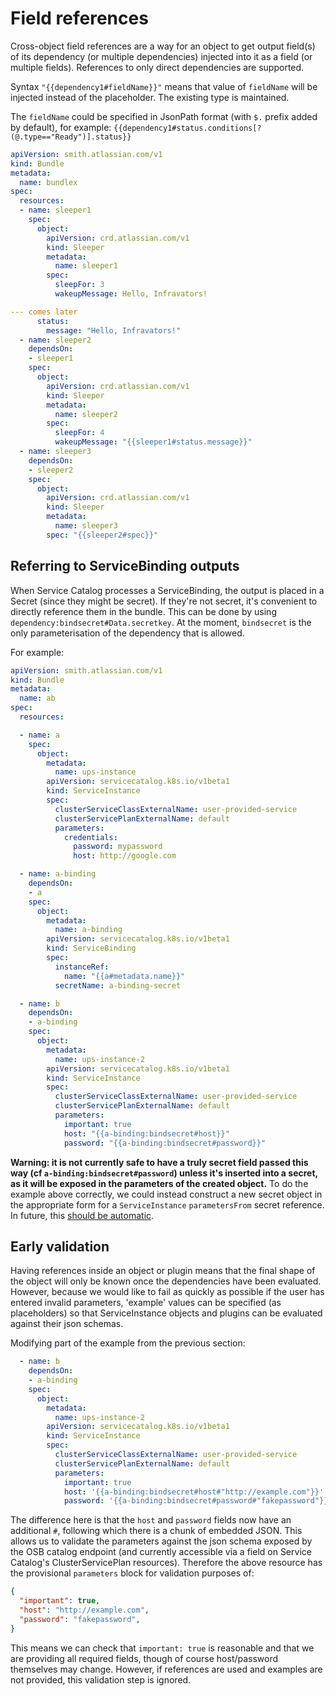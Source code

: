 # Field references

Cross-object field references are a way for an object to get output field(s) of its dependency
(or multiple dependencies) injected into it as a field (or multiple fields). References to only direct
dependencies are supported.

Syntax `"{{dependency1#fieldName}}"` means that value of `fieldName` will be injected instead
of the placeholder. The existing type is maintained.

The `fieldName` could be specified in JsonPath format (with `$.` prefix added by default), for example:
`{{dependency1#status.conditions[?(@.type=="Ready")].status}}`

```yaml
apiVersion: smith.atlassian.com/v1
kind: Bundle
metadata:
  name: bundlex
spec:
  resources:
  - name: sleeper1
    spec:
      object:
        apiVersion: crd.atlassian.com/v1
        kind: Sleeper
        metadata:
          name: sleeper1
        spec:
          sleepFor: 3
          wakeupMessage: Hello, Infravators!

--- comes later
      status:
        message: "Hello, Infravators!"
  - name: sleeper2
    dependsOn:
    - sleeper1
    spec:
      object:
        apiVersion: crd.atlassian.com/v1
        kind: Sleeper
        metadata:
          name: sleeper2
        spec:
          sleepFor: 4
          wakeupMessage: "{{sleeper1#status.message}}"
  - name: sleeper3
    dependsOn:
    - sleeper2
    spec:
      object:
        apiVersion: crd.atlassian.com/v1
        kind: Sleeper
        metadata:
          name: sleeper3
        spec: "{{sleeper2#spec}}"
```

## Referring to ServiceBinding outputs

When Service Catalog processes a ServiceBinding, the output is placed in a Secret
(since they might be secret). If they're not secret, it's convenient to directly
reference them in the bundle. This can be done by using `dependency:bindsecret#Data.secretkey`.
At the moment, `bindsecret` is the only parameterisation of the dependency that is allowed.

For example:

```yaml
apiVersion: smith.atlassian.com/v1
kind: Bundle
metadata:
  name: ab
spec:
  resources:

  - name: a
    spec:
      object:
        metadata:
          name: ups-instance
        apiVersion: servicecatalog.k8s.io/v1beta1
        kind: ServiceInstance
        spec:
          clusterServiceClassExternalName: user-provided-service
          clusterServicePlanExternalName: default
          parameters:
            credentials:
              password: mypassword
              host: http://google.com

  - name: a-binding
    dependsOn:
    - a
    spec:
      object:
        metadata:
          name: a-binding
        apiVersion: servicecatalog.k8s.io/v1beta1
        kind: ServiceBinding
        spec:
          instanceRef:
            name: "{{a#metadata.name}}"
          secretName: a-binding-secret

  - name: b
    dependsOn:
    - a-binding
    spec:
      object:
        metadata:
          name: ups-instance-2
        apiVersion: servicecatalog.k8s.io/v1beta1
        kind: ServiceInstance
        spec:
          clusterServiceClassExternalName: user-provided-service
          clusterServicePlanExternalName: default
          parameters:
            important: true
            host: "{{a-binding:bindsecret#host}}"
            password: "{{a-binding:bindsecret#password}}"
```

**Warning: it is not currently safe to have a truly secret field
passed this way (cf `a-binding:bindsecret#password`) unless it's inserted
into a secret, as it will be exposed in the parameters of the created object.**
To do the example above correctly, we could instead construct a new secret object
in the appropriate form for a `ServiceInstance` `parametersFrom` secret reference.
In future, this [should be automatic](https://github.com/atlassian/smith/issues/233).

## Early validation

Having references inside an object or plugin means that the final
shape of the object will only be known once the dependencies have
been evaluated. However, because we would like to fail as quickly
as possible if the user has entered invalid parameters, 'example'
values can be specified (as placeholders) so that ServiceInstance
objects and plugins can be evaluated against their json schemas.

Modifying part of the example from the previous section:

```yaml
  - name: b
    dependsOn:
    - a-binding
    spec:
      object:
        metadata:
          name: ups-instance-2
        apiVersion: servicecatalog.k8s.io/v1beta1
        kind: ServiceInstance
        spec:
          clusterServiceClassExternalName: user-provided-service
          clusterServicePlanExternalName: default
          parameters:
            important: true
            host: '{{a-binding:bindsecret#host#"http://example.com"}}'
            password: '{{a-binding:bindsecret#password#"fakepassword"}}'
```

The difference here is that the `host` and `password` fields now have an additional
`#`, following which there is a chunk of embedded JSON. This allows us
to validate the parameters against the json schema exposed
by the OSB catalog endpoint (and currently accessible via a field on
Service Catalog's ClusterServicePlan resources). Therefore the above
resource has the provisional `parameters` block for validation purposes
of:

```json
{
  "important": true,
  "host": "http://example.com",
  "password": "fakepassword",
}
```

This means we can check that `important: true` is reasonable and that we are
providing all required fields, though of course host/password themselves may
change. However, if references are used and examples are not provided,
this validation step is ignored.
